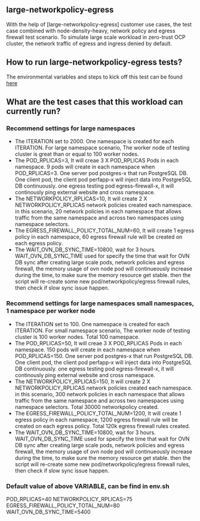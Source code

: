 
## large-networkpolicy-egress

With the help of [large-networkpolicy-egress] customer use cases, the test case combined with node-density-heavy, network policy and egress firewall test scenario. To simulate large scale workload in zero-trust OCP cluster, the network traffic of egress and ingress denied by default. 

## How to run large-networkpolicy-egress tests?

The environmental variables and steps to kick off this test can be found [here](https://github.com/cloud-bulldozer/e2e-benchmarking/blob/master/workloads/kube-burner/README.md#kube-burner-e2e-benchmarks)

## What are the test cases that this workload can currently run?

### Recommend settings for large namespaces

- The ITERATION set to 2000. One namespace is created for each ITERATION. For large namespace scenario,  The worker node of testing cluster is great than or equal to 100 worker nodes.
- The POD_RPLICAS=3, It will creae 3 X POD_RPLICAS Pods in each namespace. 9 pods will create in each namespace when POD_RPLICAS=3. One server pod postgres-x that run PostgreSQL DB. One client pod, the client pod perfapp-x will inject data into PostgreSQL DB continuously. one egress testing pod egress-firewall-x, it will continously ping external website and cross namespace. 
- The NETWORKPOLICY_RPLICAS=10, It will create 2 X NETWORKPOLICY_RPLICAS network policies created each namespace. in this scenario, 20 network policies in each namespace that allows traffic from the same namespace and across two namespaces using namespace selectors.
- The EGRESS_FIREWALL_POLICY_TOTAL_NUM=60, It will create 1 egress policy in each namespace, 60 egress firewall rule will be created on each egress policy. 
- The WAIT_OVN_DB_SYNC_TIME=10800, wait for 3 hours. WAIT_OVN_DB_SYNC_TIME used for specify the time that wait for OVN DB sync after creating large scale pods, network policies and egress firewall, the memory usage of ovn node pod will continueously increase during the time, to make sure the memory resource get stable. then the script will re-create some new pod/networkpolicy/egress firewall rules, then check if slow sync issue happen. 

###  Recommend settings for large namespaces small namespaces, 1 namespace per worker node
- The ITERATION set to 100. One namespace is created for each ITERATION. For small namespace scenario,  The worker node of testing cluster is 100 worker nodes. Total 100 namespace. 
- The POD_RPLICAS=50, It will creae 3 X POD_RPLICAS Pods in each namespace. 150 pods will create in each namespace when POD_RPLICAS=150. One server pod postgres-x that run PostgreSQL DB. One client pod, the client pod perfapp-x will inject data into PostgreSQL DB continuously. one egress testing pod egress-firewall-x, it will continously ping external website and cross namespace.
- The NETWORKPOLICY_RPLICAS=150, It will create 2 X NETWORKPOLICY_RPLICAS network policies created each namespace. in this scenario, 300 network policies in each namespace that allows traffic from the same namespace and across two namespaces using namespace selectors.  Total 30000 networkpolicy created.
- The EGRESS_FIREWALL_POLICY_TOTAL_NUM=1200, It will create 1 egress policy in each namespace, 1200 egress firewall rule will be created on each egress policy. Total 120k egress firewall rules created.
- The WAIT_OVN_DB_SYNC_TIME=10800, wait for 3 hours. WAIT_OVN_DB_SYNC_TIME used for specify the time that wait for OVN DB sync after creating large scale pods, network policies and egress firewall, the memory usage of ovn node pod will continueously increase during the time, to make sure the memory resource get stable. then the script will re-create some new pod/networkpolicy/egress firewall rules, then check if slow sync issue happen. 

### Default value of above VARIABLE, can be find in env.sh
POD_RPLICAS=40
NETWORKPOLICY_RPLICAS=75
EGRESS_FIREWALL_POLICY_TOTAL_NUM=80
WAIT_OVN_DB_SYNC_TIME=5400